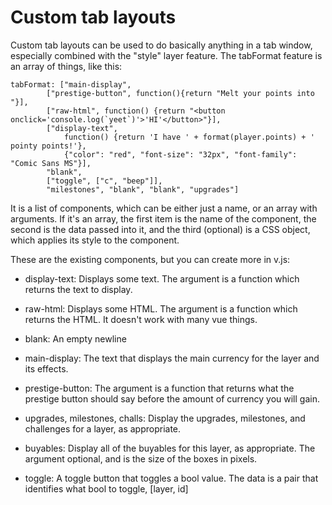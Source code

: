 # Custom tab layouts

Custom tab layouts can be used to do basically anything in a tab window, especially combined with the "style" layer feature. The tabFormat feature is an array of things, like this:


    tabFormat: ["main-display",
            ["prestige-button", function(){return "Melt your points into "}],
            ["raw-html", function() {return "<button onclick='console.log(`yeet`)'>'HI'</button>"}],
            ["display-text",
                function() {return 'I have ' + format(player.points) + ' pointy points!'},
                {"color": "red", "font-size": "32px", "font-family": "Comic Sans MS"}],
            "blank",
            ["toggle", ["c", "beep"]],
            "milestones", "blank", "blank", "upgrades"]

It is a list of components, which can be either just a name, or an array with arguments. If it's an array, the first item is the name of the component, the second is the data passed into it, and the third (optional) is a CSS object,
which applies its style to the component.

These are the existing components, but you can create more in v.js:

- display-text: Displays some text. The argument is a function which returns the text to display.

- raw-html: Displays some HTML. The argument is a function which returns the HTML. It doesn't work with many vue things.

- blank: An empty newline

- main-display: The text that displays the main currency for the layer and its effects.

- prestige-button: The argument is a function that returns what the prestige button should say before the amount of
                   currency you will gain.

- upgrades, milestones, challs: Display the upgrades, milestones, and challenges for a layer, as appropriate.

- buyables: Display all of the buyables for this layer, as appropriate. The argument optional, and is the size of the
            boxes in pixels.

- toggle: A toggle button that toggles a bool value. The data is a pair that identifies what bool to toggle, [layer, id]